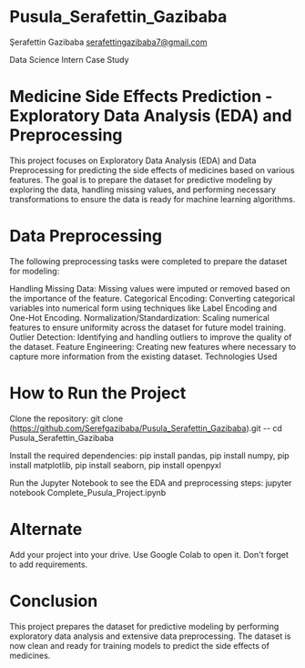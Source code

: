 # Pusula_Serafettin_Gazibaba

Şerafettin Gazibaba
serafettingazibaba7@gmail.com

Data Science Intern Case Study

# Medicine Side Effects Prediction - Exploratory Data Analysis (EDA) and Preprocessing
This project focuses on Exploratory Data Analysis (EDA) and Data Preprocessing for predicting the side effects of medicines based on various features. The goal is to prepare the dataset for predictive modeling by exploring the data, handling missing values, and performing necessary transformations to ensure the data is ready for machine learning algorithms.

# Data Preprocessing
The following preprocessing tasks were completed to prepare the dataset for modeling:

Handling Missing Data: Missing values were imputed or removed based on the importance of the feature.
Categorical Encoding: Converting categorical variables into numerical form using techniques like Label Encoding and One-Hot Encoding.
Normalization/Standardization: Scaling numerical features to ensure uniformity across the dataset for future model training.
Outlier Detection: Identifying and handling outliers to improve the quality of the dataset.
Feature Engineering: Creating new features where necessary to capture more information from the existing dataset.
Technologies Used

# How to Run the Project

Clone the repository:
git clone (https://github.com/Serefgazibaba/Pusula_Serafettin_Gazibaba).git --
cd Pusula_Serafettin_Gazibaba

Install the required dependencies:
pip install pandas,
pip install numpy,
pip install matplotlib,
pip install seaborn,
pip install openpyxl

Run the Jupyter Notebook to see the EDA and preprocessing steps:
jupyter notebook Complete_Pusula_Project.ipynb

# Alternate
Add your project into your drive.
Use Google Colab to open it.
Don't forget to add requirements.

# Conclusion
This project prepares the dataset for predictive modeling by performing exploratory data analysis and extensive data preprocessing. The dataset is now clean and ready for training models to predict the side effects of medicines.


